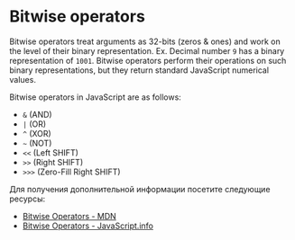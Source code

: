 # Bitwise operators

Bitwise operators treat arguments as 32-bits (zeros & ones) and work on the level of their binary representation.
Ex. Decimal number `9` has a binary representation of `1001`. Bitwise operators perform their operations on such binary representations, but they return standard JavaScript numerical values.

Bitwise operators in JavaScript are as follows:

- `&` (AND)
- `|` (OR)
- `^` (XOR)
- `~` (NOT)
- `<<` (Left SHIFT)
- `>>` (Right SHIFT)
- `>>>` (Zero-Fill Right SHIFT)

Для получения дополнительной информации посетите следующие ресурсы:

- [Bitwise Operators - MDN](https://developer.mozilla.org/en-US/docs/Web/JavaScript/Guide/Expressions_and_Operators#bitwise_operators)
- [Bitwise Operators - JavaScript.info](https://javascript.info/operators#bitwise-operators)
